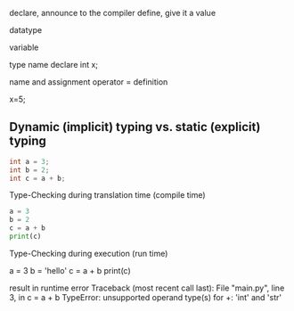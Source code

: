 
declare, announce to the compiler
define, give it a value

datatype

variable

type name declare
int x;

name and assignment operator = definition

x=5;

## Dynamic (implicit) typing vs. static (explicit) typing

```c
int a = 3;
int b = 2;
int c = a + b;
```
Type-Checking during translation time (compile time)

```python 3
a = 3
b = 2
c = a + b
print(c)
```
Type-Checking during execution (run time)

a = 3
b = 'hello'
c = a + b
print(c)

result in runtime error
Traceback (most recent call last):
  File "main.py", line 3, in <module>
    c = a + b
TypeError: unsupported operand type(s) for +: 'int' and 'str'